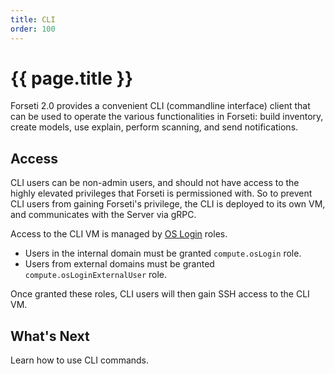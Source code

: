 ```yaml
---
title: CLI
order: 100
---
```


# {{ page.title }}

Forseti 2.0 provides a convenient CLI (commandline interface) client
that can be used to operate the various functionalities in Forseti:
build inventory, create models, use explain, perform scanning, and
send notifications.

## Access

CLI users can be non-admin users, and should not have access to the highly
elevated privileges that Forseti is permissioned with. So to prevent CLI users
from gaining Forseti's privilege, the CLI is deployed to its own VM,
and communicates with the Server via gRPC.  

Access to the CLI VM is managed by [OS Login](https://cloud.google.com/compute/docs/instances/managing-instance-access) roles.

* Users in the internal domain must be granted `compute.osLogin` role.
* Users from external domains must be granted `compute.osLoginExternalUser` role. 

Once granted these roles, CLI users will then gain SSH access to the CLI VM.

## What's Next

Learn how to use CLI commands.
